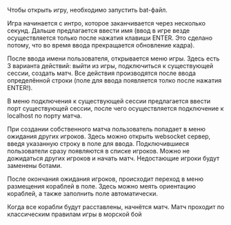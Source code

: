 Чтобы открыть игру, необходимо запустить bat-файл. 

Игра начинается с интро, которое заканчивается через несколько секунд. Дальше предлагается ввести имя (ввод в игре везде осуществляется только после нажатия клавиши ENTER. Это сделано потому, что во время ввода прекращается обновление кадра). 

После ввода имени пользователя, открывается меню игры. Здесь есть 3 варианта действий: выйти из игры, подключиться к существующей сессии, создать матч. Все действия производятся после ввода определённой строки (поле для ввода появляется толко после нажатия ENTER!).

В меню подключения к существующей сессии предлагается ввести порт существующей сессии, после чего осуществляется подключение к localhost по порту матча. 

При создании собственного матча пользователь попадает в меню ожидания других игроков. Здесь можно открыть websocket сервер, введя указанную строку в поле для ввода. Подключившиеся пользователи сразу появляются в списке игроков.
Можно не дожидаться других игроков и начать матч. Недостающие игроки будут заменены ботами.

После окончания ожидания игроков, происходит переход в меню размещения кораблей в поле. Здесь можно меять ориентацию кораблей, а также заполнить поле автоматически.

Когда все корабли будут расставлены, начнётся матч. Матч проходит по классическим правилам игры в морской бой
